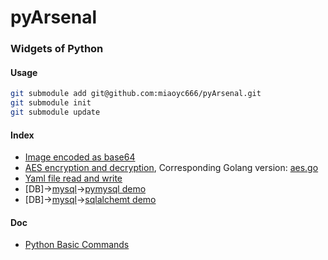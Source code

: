 # pyArsenal


### Widgets of Python

#### Usage
```bash
git submodule add git@github.com:miaoyc666/pyArsenal.git
git submodule init
git submodule update
```

#### Index
- [Image encoded as base64](gen_base64_image.py)
- [AES encryption and decryption](aes/aes.py), Corresponding Golang version: [aes.go](https://github.com/miaoyc666/goArsenal/blob/master/aes/aes.go)
- [Yaml file read and write](yaml/__init__.py)
- [DB]->[mysql](mysql)->[pymysql demo](mysql/pymysql/demo.py)
- [DB]->[mysql](mysql)->[sqlalchemt demo](mysql/sqlalchemy/demo.py)


#### Doc
- [Python Basic Commands](https://github.com/miaoyc666/rd-manual/blob/main/Python/README.md)
